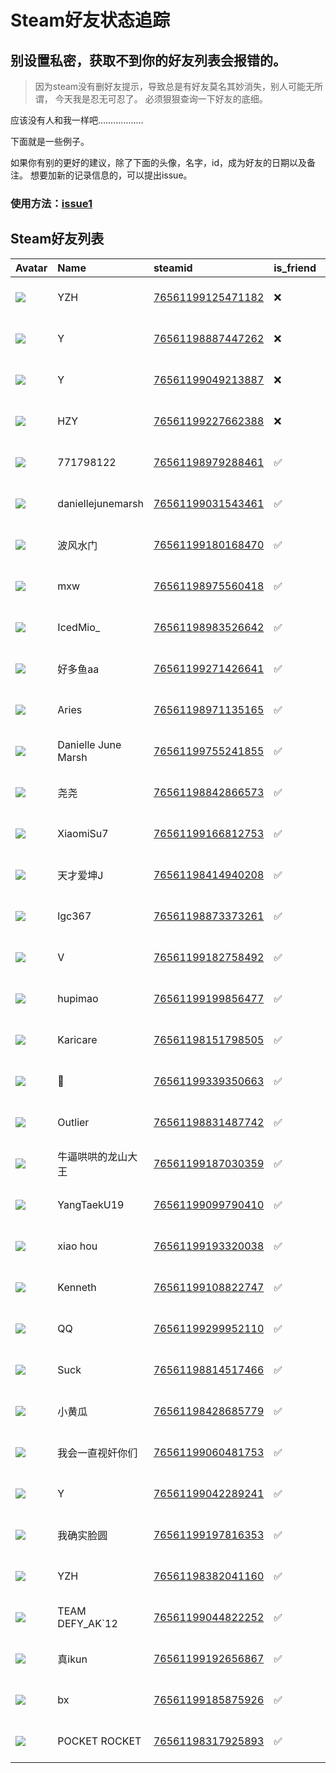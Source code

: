 # Steam好友状态追踪
## 别设置私密，获取不到你的好友列表会报错的。

> 因为steam没有删好友提示，导致总是有好友莫名其妙消失，别人可能无所谓，
> 今天我是忍无可忍了。 必须狠狠查询一下好友的底细。

应该没有人和我一样吧………………

下面就是一些例子。

如果你有别的更好的建议，除了下面的头像，名字，id，成为好友的日期以及备注。 想要加新的记录信息的，可以提出issue。

### 使用方法：[issue1](https://github.com/systemannounce/SteamFriends/issues/1)


## Steam好友列表
| Avatar                                                                            | Name                | steamid                                                                     | is_friend   | BFD                 | removed_time        | Remark   |
|:----------------------------------------------------------------------------------|:--------------------|:----------------------------------------------------------------------------|:------------|:--------------------|:--------------------|:---------|
| ![](https://avatars.steamstatic.com/95d5b7627531e580ef051cd35d9f4290eea9dde5.jpg) | YZH                 | [76561199125471182](https://steamcommunity.com/profiles/76561199125471182/) | ❌           | 2025-02-21 11:29:15 | 2025-02-26 08:47:26 |          |
| ![](https://avatars.steamstatic.com/20a5fe21aac3619dfd6a87e501cb1320148040d2.jpg) | Y                   | [76561198887447262](https://steamcommunity.com/profiles/76561198887447262/) | ❌           | 2025-01-17 07:56:52 | 2025-01-27 08:46:26 |          |
| ![](https://avatars.steamstatic.com/7fb4b4481a7f5648f7e6830ae070c1eda16b14d4.jpg) | Y                   | [76561199049213887](https://steamcommunity.com/profiles/76561199049213887/) | ❌           | 2024-12-23 11:37:01 | 2025-01-05 10:59:13 |          |
| ![](https://avatars.steamstatic.com/60b8aeb40554238432d3447b4a67b68c7bab136e.jpg) | HZY                 | [76561199227662388](https://steamcommunity.com/profiles/76561199227662388/) | ❌           | 2024-10-08 14:55:03 | 2024-12-25 10:40:11 |          |
| ![](https://avatars.steamstatic.com/8f6916be3dcc60a0c3e9391276bce389a138b83a.jpg) | 771798122           | [76561198979288461](https://steamcommunity.com/profiles/76561198979288461/) | ✅           | 2024-03-20 10:53:53 |                     |          |
| ![](https://avatars.steamstatic.com/df2848e5ecf9643b0437419080f0e4a794fddb68.jpg) | daniellejunemarsh   | [76561199031543461](https://steamcommunity.com/profiles/76561199031543461/) | ✅           | 2021-01-30 02:59:07 |                     |          |
| ![](https://avatars.steamstatic.com/faa5761c000d6499b33ca35724080a7a2ca08c3f.jpg) | 波风水门                | [76561199180168470](https://steamcommunity.com/profiles/76561199180168470/) | ✅           | 2021-12-03 02:25:19 |                     |          |
| ![](https://avatars.steamstatic.com/fef49e7fa7e1997310d705b2a6158ff8dc1cdfeb.jpg) | mxw                 | [76561198975560418](https://steamcommunity.com/profiles/76561198975560418/) | ✅           | 2021-01-15 04:10:47 |                     |          |
| ![](https://avatars.steamstatic.com/a46f51942ddb69648de738f824372f53e81615d3.jpg) | IcedMio_            | [76561198983526642](https://steamcommunity.com/profiles/76561198983526642/) | ✅           | 2022-03-11 01:58:16 |                     |          |
| ![](https://avatars.steamstatic.com/7050a3a95677bc3331e0780587160d8bb733cbaa.jpg) | 好多鱼aa               | [76561199271426641](https://steamcommunity.com/profiles/76561199271426641/) | ✅           | 2022-05-29 12:27:23 |                     |          |
| ![](https://avatars.steamstatic.com/f61a1c2e9ee05236d6cbc89add14976eb05b6cd9.jpg) | Aries               | [76561198971135165](https://steamcommunity.com/profiles/76561198971135165/) | ✅           | 2021-01-28 08:36:51 |                     |          |
| ![](https://avatars.steamstatic.com/74790bf1d0c40d2aacfd9404f67241376f709caa.jpg) | Danielle June Marsh | [76561199755241855](https://steamcommunity.com/profiles/76561199755241855/) | ✅           | 2024-08-16 04:25:45 |                     |          |
| ![](https://avatars.steamstatic.com/da0c2235b63b5ad6ab9e18c1a15bcf182f9a018f.jpg) | 尧尧                  | [76561198842866573](https://steamcommunity.com/profiles/76561198842866573/) | ✅           | 2021-09-08 05:58:36 |                     |          |
| ![](https://avatars.steamstatic.com/3c75211ef79df65f2246d429da07856b561189cd.jpg) | XiaomiSu7           | [76561199166812753](https://steamcommunity.com/profiles/76561199166812753/) | ✅           | 2023-08-29 08:20:44 |                     |          |
| ![](https://avatars.steamstatic.com/f0d8398e37f6ae20552d7a8de2df88be11dbecdc.jpg) | 天才爱坤J               | [76561198414940208](https://steamcommunity.com/profiles/76561198414940208/) | ✅           | 2025-01-08 10:16:22 |                     |          |
| ![](https://avatars.steamstatic.com/6889e542266ff1eca9c32d7f405a723a0e19f756.jpg) | lgc367              | [76561198873373261](https://steamcommunity.com/profiles/76561198873373261/) | ✅           | 2023-09-02 14:05:35 |                     |          |
| ![](https://avatars.steamstatic.com/148ff422f2245ab66abfeabf3f7506861d6b703b.jpg) | V                   | [76561199182758492](https://steamcommunity.com/profiles/76561199182758492/) | ✅           | 2022-01-25 07:20:57 |                     |          |
| ![](https://avatars.steamstatic.com/fef49e7fa7e1997310d705b2a6158ff8dc1cdfeb.jpg) | hupimao             | [76561199199856477](https://steamcommunity.com/profiles/76561199199856477/) | ✅           | 2021-12-03 12:09:30 |                     |          |
| ![](https://avatars.steamstatic.com/f2eca8d585fdc2d0d5e7abd8c22437506a89642c.jpg) | Karicare            | [76561198151798505](https://steamcommunity.com/profiles/76561198151798505/) | ✅           | 2024-09-24 10:14:42 |                     |          |
| ![](https://avatars.steamstatic.com/de6e77ded48b7bd80f0e71d90675f03eca0b53d0.jpg) | 🐓                   | [76561199339350663](https://steamcommunity.com/profiles/76561199339350663/) | ✅           | 2022-09-13 12:12:29 |                     |          |
| ![](https://avatars.steamstatic.com/49a7d83d735d164cb4bf1bcab7dbc5580207bd47.jpg) | Outlier             | [76561198831487742](https://steamcommunity.com/profiles/76561198831487742/) | ✅           | 2021-08-08 01:41:08 |                     |          |
| ![](https://avatars.steamstatic.com/f12b981b9d487056a1e69d204ddd85a137d51400.jpg) | 牛逼哄哄的龙山大王           | [76561199187030359](https://steamcommunity.com/profiles/76561199187030359/) | ✅           | 2024-02-12 12:04:27 |                     |          |
| ![](https://avatars.steamstatic.com/42c474bd525a351c64ac490f1bee34773fdb7421.jpg) | YangTaekU19         | [76561199099790410](https://steamcommunity.com/profiles/76561199099790410/) | ✅           | 2021-10-08 14:17:13 |                     |          |
| ![](https://avatars.steamstatic.com/fef49e7fa7e1997310d705b2a6158ff8dc1cdfeb.jpg) | xiao hou            | [76561199193320038](https://steamcommunity.com/profiles/76561199193320038/) | ✅           | 2022-06-07 09:03:11 |                     |          |
| ![](https://avatars.steamstatic.com/3654d7520a7004a8910c9d4b5ed2a7e66d06d4c9.jpg) | Kenneth             | [76561199108822747](https://steamcommunity.com/profiles/76561199108822747/) | ✅           | 2022-03-03 13:37:30 |                     |          |
| ![](https://avatars.steamstatic.com/ec836e18d52d5ed74c012449e46c6aabbd7e6fdc.jpg) | QQ                  | [76561199299952110](https://steamcommunity.com/profiles/76561199299952110/) | ✅           | 2024-04-04 08:41:52 |                     |          |
| ![](https://avatars.steamstatic.com/1c0b5c37a442a2d39f32902ec42f2e26ba6a142e.jpg) | Suck                | [76561198814517466](https://steamcommunity.com/profiles/76561198814517466/) | ✅           | 2021-01-06 10:59:08 |                     |          |
| ![](https://avatars.steamstatic.com/2201b1de3a95a1ced9adc1555f8a0e725dc1841c.jpg) | 小黄瓜                 | [76561198428685779](https://steamcommunity.com/profiles/76561198428685779/) | ✅           | 2022-03-04 12:40:28 |                     |          |
| ![](https://avatars.steamstatic.com/343dab39597de5d25d02eab2b2fe48d8dde6ae0e.jpg) | 我会一直视奸你们            | [76561199060481753](https://steamcommunity.com/profiles/76561199060481753/) | ✅           | 2024-09-12 12:35:36 |                     |          |
| ![](https://avatars.steamstatic.com/702e4c39210508a365050fb637dce5a5f9b93c21.jpg) | Y                   | [76561199042289241](https://steamcommunity.com/profiles/76561199042289241/) | ✅           | 2025-01-03 14:24:00 |                     |          |
| ![](https://avatars.steamstatic.com/a98a7140385fe9c7b2b345dd1a9e56d95cd555e7.jpg) | 我确实脸圆               | [76561199197816353](https://steamcommunity.com/profiles/76561199197816353/) | ✅           | 2022-07-16 07:53:29 |                     |          |
| ![](https://avatars.steamstatic.com/ee16b58c180bb4a76d7e63cb0a5770c98fc8566c.jpg) | YZH                 | [76561198382041160](https://steamcommunity.com/profiles/76561198382041160/) | ✅           | 2025-01-21 01:56:27 |                     |          |
| ![](https://avatars.steamstatic.com/9271eb298d73dd05657bb4a5f8f80facda490940.jpg) | TEAM DEFY_AK`12     | [76561199044822252](https://steamcommunity.com/profiles/76561199044822252/) | ✅           | 2021-09-03 00:40:57 |                     |          |
| ![](https://avatars.steamstatic.com/bcc2b84356ce8b4c8e158c590fc17fb9e60b1bdc.jpg) | 真ikun               | [76561199192656867](https://steamcommunity.com/profiles/76561199192656867/) | ✅           | 2022-03-04 14:59:33 |                     |          |
| ![](https://avatars.steamstatic.com/a64e6c7e30830745446cfba424c5d806dfb83b04.jpg) | bx                  | [76561199185875926](https://steamcommunity.com/profiles/76561199185875926/) | ✅           | 2022-02-02 12:09:58 |                     |          |
| ![](https://avatars.steamstatic.com/599f59b1d58e5ff224dbb2f0cddd807bab30db51.jpg) | POCKET ROCKET       | [76561198317925893](https://steamcommunity.com/profiles/76561198317925893/) | ✅           | 2023-10-30 09:29:56 |                     |          |